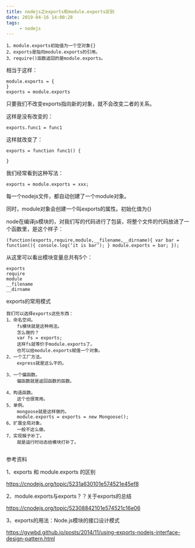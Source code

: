 ```yaml
---
title: nodejs之exports和module.exports区别
date: 2019-04-16 14:00:28
tags:
	 - nodejs
---
```




```
1、module.exports初始值为一个空对象{}
2、exports是指向module.exports的引用。
3、require()函数返回的是module.exports。
```

相当于这样：

```
module.exports = {
}
exports = module.exports
```

只要我们不改变exports指向新的对象，就不会改变二者的关系。

这样是没有改变的：

```
exports.func1 = func1
```

这样就改变了：

```
exports = function func1() {

}
```





我们经常看到这种写法：

```
exports = module.exports = xxx;
```



每一个nodejs文件，都自动创建了一个module对象。

同时，module对象会创建一个叫exports的属性。初始化值为{}



node在编译js模块的，对我们写的代码进行了包装，将整个文件的代码放进了一个函数里，是这个样子：

```
(function(exports,require,module,__filename,__dirname){ var bar = function(){ console.log(‘it is bar’); } module.exports = bar; });
```

从这里可以看出模块变量总共有5个：

```
exports
require
module
__filename
__dirname
```



exports的常用模式

```
我们可以选择exports这些东西：
1、命名空间。
	fs模块就是这种用法。
	怎么做的？
	var fs = exports;
	这样fs就等价于module.exports了。
	也可以给module.exports赋值一个对象。
2、一个工厂方法。
	express就是这么干的。
	
3、一个偏函数。
	偏函数就是返回函数的函数。
	
4、构造函数。
	这个也很常用。
5、单例。
	mongoose就是这样做的。
	module.exports = exports = new Mongoose();
6、扩展全局对象。
	一般不这么做。
7、实现猴子补丁。
	就是运行时动态给模块打补丁。
	
```



参考资料

1、exports 和 module.exports 的区别

https://cnodejs.org/topic/5231a630101e574521e45ef8

2、module.exports与exports？？关于exports的总结

https://cnodejs.org/topic/52308842101e574521c16e06

3、exports的用法：Node.js模块的接口设计模式

https://gywbd.github.io/posts/2014/11/using-exports-nodejs-interface-design-pattern.html